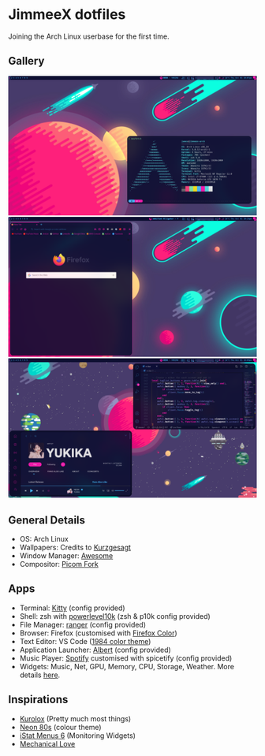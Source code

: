 # JimmeeX dotfiles

Joining the Arch Linux userbase for the first time.

## Gallery
![Screenshot showing awesome bar, wallpaper-1, kitty terminal](Pictures/desktop/desktop1-kitty.png)
![Screenshot showing awesome bar, wallpaper-1, firefox](Pictures/desktop/desktop1-firefox.png)
![Screenshot showing awesome bar, wallpaper-2, spotify and vscode](Pictures/desktop/desktop2-spotify-code.png)

## General Details
- OS: Arch Linux
- Wallpapers: Credits to [Kurzgesagt](https://kurzgesagt.org/)
- Window Manager: [Awesome](https://awesomewm.org/)
- Compositor: [Picom Fork](https://github.com/ibhagwan/picom)

## Apps
- Terminal: [Kitty](https://sw.kovidgoyal.net/kitty/) (config provided)
- Shell: zsh with [powerlevel10k](https://github.com/romkatv/powerlevel10k) (zsh & p10k config provided)
- File Manager: [ranger](https://wiki.archlinux.org/index.php/Ranger) (config provided)
- Browser: Firefox (customised with [Firefox Color](https://color.firefox.com/))
- Text Editor: VS Code ([1984 color theme](https://github.com/juanmnl/vs-1984))
- Application Launcher: [Albert](https://albertlauncher.github.io/) (config provided)
- Music Player: [Spotify](https://aur.archlinux.org/packages/spotify/) customised with spicetify (config provided)
- Widgets: Music, Net, GPU, Memory, CPU, Storage, Weather. More details [here](https://github.com/JimmeeX/dotfiles/tree/master/.config/awesome/my-widgets).

## Inspirations
- [Kurolox](https://www.reddit.com/r/unixporn/comments/ho05vh/bspwm_space/) (Pretty much most things)
- [Neon 80s](https://www.reddit.com/r/unixporn/comments/c0i8e1/i3gaps_neon_80s/) (colour theme)
- [iStat Menus 6](https://bjango.com/mac/istatmenus/) (Monitoring Widgets)
- [Mechanical Love](https://www.reddit.com/r/unixporn/comments/a900p7/awesome_mechanical_love/)
